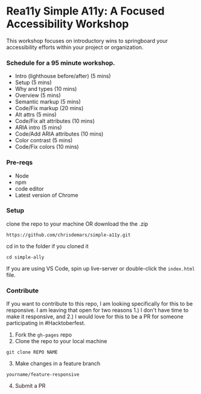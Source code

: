 # Rea11y Simple A11y: A Focused Accessibility Workshop

This workshop focuses on introductory wins to springboard your accessibility efforts within your project or organization.

### Schedule for a 95 minute workshop.
* Intro (lighthouse before/after) (5 mins)
* Setup (5 mins)
* Why and types (10 mins)
* Overview (5 mins)
* Semantic markup (5 mins)
* Code/Fix markup (20 mins)
* Alt attrs (5 mins)
* Code/Fix alt attributes (10 mins)
* ARIA intro (5 mins)
* Code/Add ARIA attributes (10 mins)
* Color contrast (5 mins)
* Code/Fix colors (10 mins)

### Pre-reqs
* Node
* npm
* code editor
* Latest version of Chrome

### Setup
clone the repo to your machine OR download the the .zip

`https://github.com/chrisdemars/simple-a11y.git`

cd in to the folder if you cloned it

`cd simple-ally`

If you are using VS Code, spin up live-server or double-click the `index.html` file.

### Contribute
If you want to contribute to this repo, I am looking specifically for this to be responsive. I am leaving that open for two reasons 1.) I don't have time to make it responsive, and 2.) I would love for this to be a PR for someone participating in #Hacktoberfest.

1. Fork the `gh-pages` repo
2. Clone the repo to your local machine

`git clone REPO NAME`

3. Make changes in a feature branch

`yourname/feature-responsive`

4. Submit a PR


